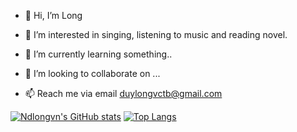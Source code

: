- 👋 Hi, I’m Long
- 👀 I’m interested in singing, listening to music and reading novel.
- 🌱 I’m currently learning something..
- 💞️ I’m looking to collaborate on ...


- 📫 Reach me via email [duylongvctb@gmail.com](mailto:duylongvctb@gmail.com)

[![Ndlongvn's GitHub stats](https://github-readme-stats.vercel.app/api?username=ndlongvn&theme=noctis_minimus&show_icons=true&count_private=true&hide=issues)](https://github.com/ndlongvn)
[![Top Langs](https://github-readme-stats.vercel.app/api/top-langs/?username=ndlongvn&layout=compact&theme=noctis_minimus&langs_count=10&hide=html,css,scss,makefile,shell,vim%20snippet)](https://github.com/ndlongvn)
<!---
ndlongvn/ndlongvn is a ✨ special ✨ repository because its `README.md` (this file) appears on your GitHub profile.
You can click the Preview link to take a look at your changes.
--->
